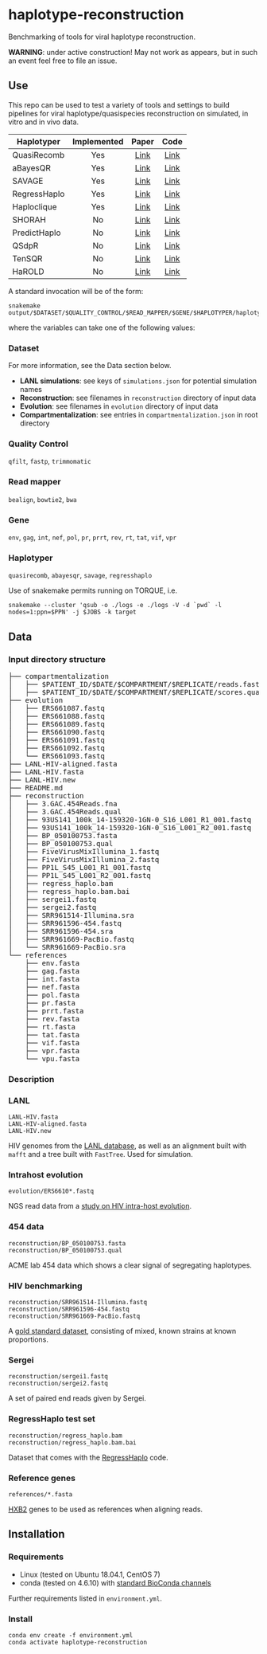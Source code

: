# haplotype-reconstruction

Benchmarking of tools for viral haplotype reconstruction.

<b>WARNING</b>: under active construction! May not work as appears, but in such an event feel free to file an issue.

## Use

This repo can be used to test a variety of tools and settings to build pipelines for viral haplotype/quasispecies reconstruction on simulated, in vitro and in vivo data.

| Haplotyper | Implemented | Paper | Code |
| ------------- |:-------------:|:-----:|:-----:|
| QuasiRecomb  | Yes | [Link](https://www.liebertpub.com/doi/full/10.1089/cmb.2012.0232) | [Link](https://github.com/cbg-ethz/QuasiRecomb) |
| aBayesQR     | Yes | [Link](https://link.springer.com/chapter/10.1007/978-3-319-56970-3_22) | [Link](https://github.com/SoyeonA/aBayesQR) |
| SAVAGE       | Yes | [Link](https://genome.cshlp.org/content/27/5/835.short) | [Link](https://bitbucket.org/jbaaijens/savage) |
| RegressHaplo | Yes | [Link](https://academic.oup.com/bioinformatics/article/33/16/2455/3100436) |   [Link](https://github.com/SLeviyang/RegressHaplo) |
| Haploclique  | Yes | [Link](https://journals.plos.org/ploscompbiol/article?id=10.1371/journal.pcbi.1003515) | [Link](https://github.com/armintoepfer/haploclique) | 
| SHORAH       | No | [Link](https://bmcbioinformatics.biomedcentral.com/articles/10.1186/1471-2105-12-119) | [Link](https://github.com/cbg-ethz/shorah) | 
| PredictHaplo | No | [Link](https://ieeexplore.ieee.org/document/6661314) | [Link](https://bmda.dmi.unibas.ch/software.html) |
| QSdpR | No | [Link](https://www.sciencedirect.com/science/article/pii/S0888754317301568) | [Link](https://sourceforge.net/projects/qsdpr/) |
| TenSQR | No | [Link](https://academic.oup.com/bioinformatics/article/34/13/i23/5045739) | [Link](https://github.com/SoYeonA/TenSQR) |
| HaROLD | No | [Link](https://www.biorxiv.org/content/10.1101/444877v1.full.pdf) | [Link](https://github.com/RichardAGoldstein/HaROLD) |

A standard invocation will be of the form:

```
snakemake output/$DATASET/$QUALITY_CONTROL/$READ_MAPPER/$GENE/$HAPLOTYPER/haplotypes.fasta
```

where the variables can take one of the following values:

### Dataset
For more information, see the Data section below.

- <b>LANL simulations</b>: see keys of `simulations.json` for potential simulation names
- <b>Reconstruction</b>: see filenames in `reconstruction` directory of input data
- <b>Evolution</b>: see filenames in `evolution` directory of input data
- <b>Compartmentalization</b>: see entries in `compartmentalization.json` in root directory

### Quality Control
`qfilt`, `fastp`, `trimmomatic`

### Read mapper
`bealign`, `bowtie2`, `bwa`

### Gene
`env`, `gag`, `int`, `nef`, `pol`, `pr`, `prrt`, `rev`, `rt`, `tat`, `vif`, `vpr`

### Haplotyper
`quasirecomb`, `abayesqr`, `savage`, `regresshaplo`

Use of snakemake permits running on TORQUE, i.e.

```
snakemake --cluster 'qsub -o ./logs -e ./logs -V -d `pwd` -l nodes=1:ppn=$PPN' -j $JOBS -k target
```

## Data

### Input directory structure
<pre>
├── compartmentalization
│   ├── $PATIENT_ID/$DATE/$COMPARTMENT/$REPLICATE/reads.fasta
│   ├── $PATIENT_ID/$DATE/$COMPARTMENT/$REPLICATE/scores.qual
├── evolution
│   ├── ERS661087.fastq
│   ├── ERS661088.fastq
│   ├── ERS661089.fastq
│   ├── ERS661090.fastq
│   ├── ERS661091.fastq
│   ├── ERS661092.fastq
│   └── ERS661093.fastq
├── LANL-HIV-aligned.fasta
├── LANL-HIV.fasta
├── LANL-HIV.new
├── README.md
├── reconstruction
│   ├── 3.GAC.454Reads.fna
│   ├── 3.GAC.454Reads.qual
│   ├── 93US141_100k_14-159320-1GN-0_S16_L001_R1_001.fastq
│   ├── 93US141_100k_14-159320-1GN-0_S16_L001_R2_001.fastq
│   ├── BP_050100753.fasta
│   ├── BP_050100753.qual
│   ├── FiveVirusMixIllumina_1.fastq
│   ├── FiveVirusMixIllumina_2.fastq
│   ├── PP1L_S45_L001_R1_001.fastq
│   ├── PP1L_S45_L001_R2_001.fastq
│   ├── regress_haplo.bam
│   ├── regress_haplo.bam.bai
│   ├── sergei1.fastq
│   ├── sergei2.fastq
│   ├── SRR961514-Illumina.sra
│   ├── SRR961596-454.fastq
│   ├── SRR961596-454.sra
│   ├── SRR961669-PacBio.fastq
│   └── SRR961669-PacBio.sra
└── references
    ├── env.fasta
    ├── gag.fasta
    ├── int.fasta
    ├── nef.fasta
    ├── pol.fasta
    ├── pr.fasta
    ├── prrt.fasta
    ├── rev.fasta
    ├── rt.fasta
    ├── tat.fasta
    ├── vif.fasta
    ├── vpr.fasta
    └── vpu.fasta
</pre>

### Description

### LANL

```
LANL-HIV.fasta
LANL-HIV-aligned.fasta
LANL-HIV.new
```

HIV genomes from the [LANL database](https://www.hiv.lanl.gov/content/sequence/HIV/mainpage.html), as well as an alignment built with `mafft` and a tree built with `FastTree`. Used for simulation.

### Intrahost evolution

```
evolution/ERS6610*.fastq
```

NGS read data from a [study on HIV intra-host evolution](http://www.genetics.org/content/202/4/1449).

### 454 data

```
reconstruction/BP_050100753.fasta
reconstruction/BP_050100753.qual
```

ACME lab 454 data which shows a clear signal of segregating haplotypes.

### HIV benchmarking

```
reconstruction/SRR961514-Illumina.fastq
reconstruction/SRR961596-454.fastq
reconstruction/SRR961669-PacBio.fastq
```

A [gold standard dataset](https://github.com/cbg-ethz/5-virus-mix), consisting of mixed, known strains at known proportions.

### Sergei

```
reconstruction/sergei1.fastq
reconstruction/sergei2.fastq
```

A set of paired end reads given by Sergei.

### RegressHaplo test set

```
reconstruction/regress_haplo.bam
reconstruction/regress_haplo.bam.bai
```

Dataset that comes with the [RegressHaplo](https://github.com/SLeviyang/RegressHaplo) code.

### Reference genes

```
references/*.fasta
```

[HXB2](https://www.hiv.lanl.gov/content/sequence/HIV/MAP/landmark.html) genes to be used as references when aligning reads.

## Installation

### Requirements

- Linux (tested on Ubuntu 18.04.1, CentOS 7)
- conda (tested on 4.6.10) with [standard BioConda channels](https://bioconda.github.io/#set-up-channels)

Further requirements listed in `environment.yml`.

### Install

```
conda env create -f environment.yml
conda activate haplotype-reconstruction
```

